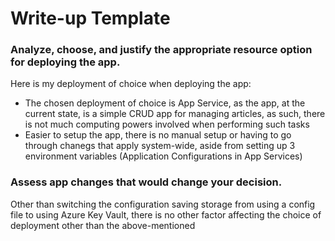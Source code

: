 # Write-up Template

### Analyze, choose, and justify the appropriate resource option for deploying the app.

Here is my deployment of choice when deploying the app:
- The chosen deployment of choice is App Service, as the app, at the current state, is a simple CRUD app for managing articles, as such, there is not much computing powers involved when performing such tasks
- Easier to setup the app, there is no manual setup or having to go through chanegs that apply system-wide, aside from setting up 3 environment variables (Application Configurations in App Services)

### Assess app changes that would change your decision.

Other than switching the configuration saving storage from using a config file to using Azure Key Vault, there is no other factor affecting the choice of deployment other than the above-mentioned